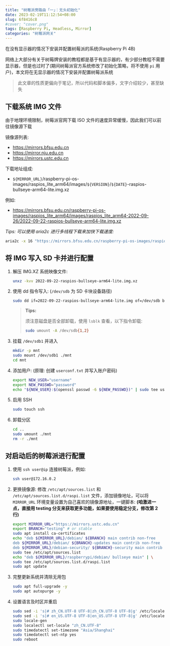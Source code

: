 ```yaml
---
title: "树莓派旁路由「一」：无头初始化"
date: 2023-02-19T11:12:54+08:00
slug: 6f8416c8
#cover: "cover.png"
tags: [Raspberry Pi, Headless, Mirror]
categories: "树莓派网关"
---
```


在没有显示器的情况下安装并配置树莓派的系统(Raspberry Pi 4B)

<!--more-->

网络上大部分有关于树莓牌安装的教程都是基于有显示器的，有少部分教程不需要显示器，但是也过时了(期间树莓派官方系统修改了初始化策略，将不使用 `pi` 用户)，本文将在无显示器的情况下安装并配置树莓派系统

> 此文章的性质更偏向于笔记，所以代码和脚本偏多，文字介绍较少，甚至缺失

## 下载系统 IMG 文件

由于地理环境限制，树莓派官网下载 ISO 文件的速度异常缓慢，因此我们可以前往镜像源下载

镜像源列表:

- <https://mirrors.bfsu.edu.cn>
- <https://mirror.nju.edu.cn>
- <https://mirrors.ustc.edu.cn>

下载地址组成:

- `${MIRROR_URL}`/raspberry-pi-os-images/raspios_lite_arm64/images/`${VERSION}`/`${DATE}`-raspios-bullseye-arm64-lite.img.xz

例如:

- <https://mirrors.bfsu.edu.cn/raspberry-pi-os-images/raspios_lite_arm64/images/raspios_lite_arm64-2022-09-26/2022-09-22-raspios-bullseye-arm64-lite.img.xz>

*Tips: 可以使用 aria2c 进行多线程下载来加快下载速度:*

```bash
aria2c -x 16 "https://mirrors.bfsu.edu.cn/raspberry-pi-os-images/raspios_lite_arm64/images/raspios_lite_arm64-2022-09-26/2022-09-22-raspios-bullseye-arm64-lite.img.xz"
```

## 将 IMG 写入 SD 卡并进行配置

1. 解压 IMG.XZ 系统映像文件:

    ```bash
    unxz -kvv 2022-09-22-raspios-bullseye-arm64-lite.img.xz
    ```

2. 使用 dd 指令写入: (`/dev/sdb` 为 SD 卡块设备路径)

    ```bash
    sudo dd if=2022-09-22-raspios-bullseye-arm64-lite.img of=/dev/sdb bs=32K status=progress
    ```

    > **Tips:**
    >
    > 须注意磁盘是否全部卸载，使用 `lsblk` 查看，以下指令卸载:
    >
    > ```bash
    > sudo umount -A /dev/sdb{1,2}
    > ```

3. 挂载 `/dev/sdb1` 并进入

    ```bash
    mkdir -p mnt
    sudo mount /dev/sdb1 ./mnt
    cd mnt
    ```

4. 添加用户: (原理: 创建 `userconf.txt` 并写入账户密码)

    ```bash
    export NEW_USER="username"
    export NEW_PASSWD="password"
    echo "${NEW_USER}:$(openssl passwd -6 ${NEW_PASSWD})" | sudo tee userconf.txt
    ```

5. 启用 SSH

    ```bash
    sudo touch ssh
    ```

6. 卸载分区

    ```bash
    cd ..
    sudo umount ./mnt
    rm -r ./mnt
    ```

## 对启动后的树莓派进行配置

1. 使用 `ssh user@ip` 连接树莓派，例如:

    ```bash
    ssh user@172.16.0.2
    ```

2. 更换镜像源: 修改 `/etc/apt/sources.list` 和 `/etc/apt/sources.list.d/raspi.list` 文件，添加镜像地址，可以将 `MIRROR_URL` 环境变量设置为自己喜欢的镜像源地址，一键脚本: **(咱激进一点，直接用 testing 分支来获取更多功能，如果要使用稳定分支，修改第 2 行)**

    ```bash
    export MIRROR_URL="https://mirrors.ustc.edu.cn"
    export BRANCH="testing" # or stable
    sudo apt install ca-certificates
    echo "deb ${MIRROR_URL}/debian/ ${BRANCH} main contrib non-free
    deb ${MIRROR_URL}/debian/ ${BRANCH}-updates main contrib non-free
    deb ${MIRROR_URL}/debian-security/ ${BRANCH}-security main contrib non-free" | \
    sudo tee /etc/apt/sources.list
    echo "deb ${MIRROR_URL}/raspberrypi/debian/ bullseye main" | \
    sudo tee /etc/apt/sources.list.d/raspi.list
    sudo apt update
    ```

3. 完整更新系统并清除无用包

    ```bash
    sudo apt full-upgrade -y
    sudo apt autopurge -y
    ```

4. 设置语言及时区并重启

    ```bash
    sudo sed -i 's|# zh_CN.UTF-8 UTF-8|zh_CN.UTF-8 UTF-8|g' /etc/locale.gen
    sudo sed -i 's|# en_US.UTF-8 UTF-8|en_US.UTF-8 UTF-8|g' /etc/locale.gen
    sudo locale-gen
    sudo localectl set-locale "zh_CN.UTF-8"
    sudo timedatectl set-timezone "Asia/Shanghai"
    sudo timedatectl set-ntp yes
    sudo reboot
    ```
